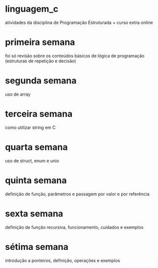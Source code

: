 # linguagem_c

atividades da disciplina de Programação Estruturada + curso extra online

# primeira semana
foi só revisão sobre os conteúdos básicos de lógica de programação (estruturas de repetição e decisão)

# segunda semana
uso de array

# terceira semana
como utilizar string em C

# quarta semana
uso de struct, enum e unio

# quinta semana
definição de função, parâmetros e passagem por valor e por referência

# sexta semana
definição de função recursiva, funcionamento, cuidados e exemplos

# sétima semana
introdução a ponteiros, definição, operações e exemplos
